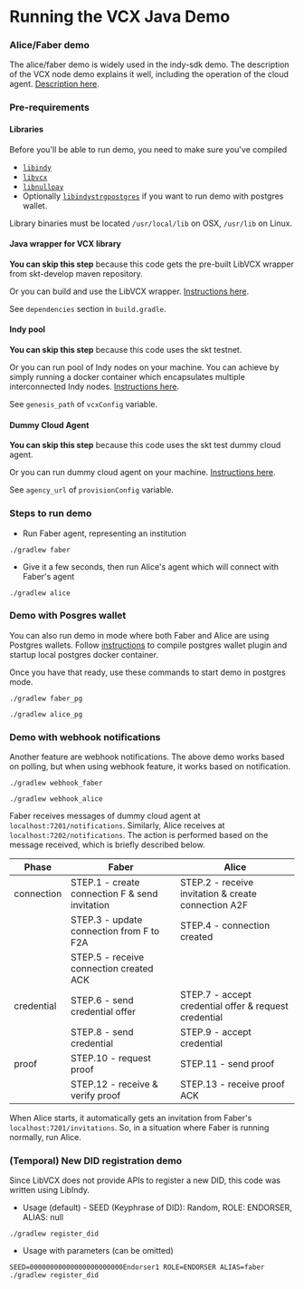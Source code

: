 # Running the VCX Java Demo

### Alice/Faber demo
The alice/faber demo is widely used in the indy-sdk demo. The description of the VCX node demo explains it well, 
including the operation of the cloud agent. 
[Description here](https://github.com/hyperledger/indy-sdk/tree/master/vcx/wrappers/node#run-demo).

### Pre-requirements
#### Libraries
Before you'll be able to run demo, you need to make sure you've compiled 
- [`libindy`](https://github.com/hyperledger/indy-sdk/tree/master/libindy)
- [`libvcx`](https://github.com/hyperledger/indy-sdk/tree/master/vcx)
- [`libnullpay`](https://github.com/hyperledger/indy-sdk/tree/master/libnullpay)
- Optionally [`libindystrgpostgres`](https://github.com/hyperledger/indy-sdk/tree/master/experimental/plugins/postgres_storage) if you want to run demo
with postgres wallet.

Library binaries must be located `/usr/local/lib` on OSX, `/usr/lib` on Linux. 

#### Java wrapper for VCX library
**You can skip this step** because this code gets the pre-built LibVCX wrapper from skt-develop maven repository.

Or you can build and use the LibVCX wrapper. [Instructions here](https://github.com/hyperledger/indy-sdk/blob/master/vcx/wrappers/java/README.md#jar).

See `dependencies` section in `build.gradle`.

#### Indy pool
**You can skip this step** because this code uses the skt testnet.

Or you can run pool of Indy nodes on your machine. You can achieve by simply running a docker container
which encapsulates multiple interconnected Indy nodes. 
[Instructions here](https://github.com/hyperledger/indy-sdk#how-to-start-local-nodes-pool-with-docker).

See `genesis_path` of `vcxConfig` variable.

#### Dummy Cloud Agent
**You can skip this step** because this code uses the skt test dummy cloud agent.

Or you can run dummy cloud agent on your machine. [Instructions here](https://github.com/hyperledger/indy-sdk/tree/master/vcx/dummy-cloud-agent).

See `agency_url` of `provisionConfig` variable.

### Steps to run demo
- Run Faber agent, representing an institution
```
./gradlew faber
```
- Give it a few seconds, then run Alice's agent which will connect with Faber's agent
```
./gradlew alice
```

### Demo with Posgres wallet
You can also run demo in mode where both Faber and Alice are using Postgres wallets. Follow 
[instructions](https://github.com/hyperledger/indy-sdk/tree/master/experimental/plugins/postgres_storage) to 
compile postgres wallet plugin and startup local postgres docker container. 

Once you have that ready, use these commands to start demo in postgres mode.
```
./gradlew faber_pg
```
```
./gradlew alice_pg
```

### Demo with webhook notifications
Another feature are webhook notifications. The above demo works based on polling, but when using webhook feature, 
it works based on notification.
```
./gradlew webhook_faber
```
```
./gradlew webhook_alice
```

Faber receives messages of dummy cloud agent at `localhost:7201/notifications`. Similarly, Alice receives 
at `localhost:7202/notifications`. The action is performed based on the message received, which is briefly 
described below.

| Phase | Faber | Alice |
|---|---|---|
| connection | STEP.1 - create connection F & send invitation | STEP.2 - receive invitation & create connection A2F |
|  | STEP.3 - update connection from F to F2A | STEP.4 - connection created |
|  | STEP.5 - receive connection created ACK |  |
| credential | STEP.6 - send credential offer | STEP.7 - accept credential offer & request credential |
|  | STEP.8 - send credential | STEP.9 - accept credential |
| proof | STEP.10 - request proof | STEP.11 - send proof |
|  | STEP.12 - receive & verify proof | STEP.13 - receive proof ACK |

When Alice starts, it automatically gets an invitation from Faber's `localhost:7201/invitations`. So, in a situation 
where Faber is running normally, run Alice.

### (Temporal) New DID registration demo
Since LibVCX does not provide APIs to register a new DID, this code was written using LibIndy.

- Usage (default) - SEED (Keyphrase of DID): Random, ROLE: ENDORSER, ALIAS: null
```
./gradlew register_did
```
- Usage with parameters (can be omitted)
```
SEED=00000000000000000000000Endorser1 ROLE=ENDORSER ALIAS=faber ./gradlew register_did
```

